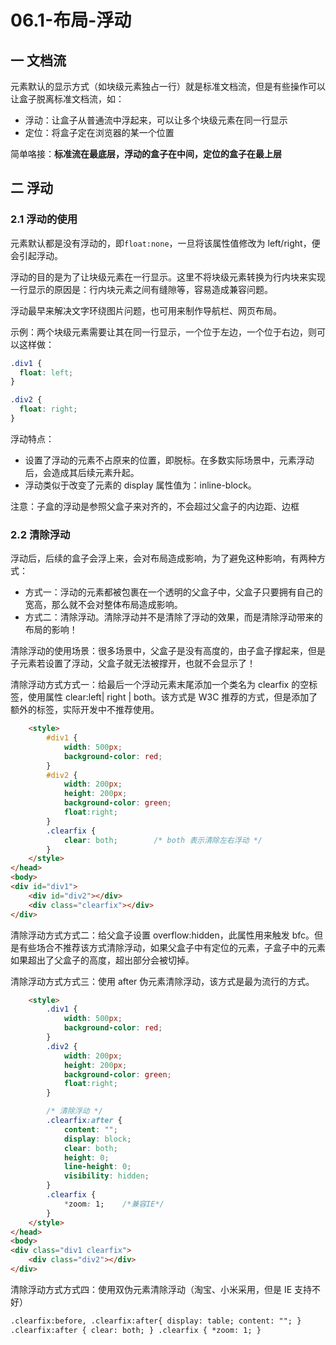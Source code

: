 # 06.1-布局-浮动

## 一 文档流

元素默认的显示方式（如块级元素独占一行）就是标准文档流，但是有些操作可以让盒子脱离标准文档流，如：

- 浮动：让盒子从普通流中浮起来，可以让多个块级元素在同一行显示
- 定位：将盒子定在浏览器的某一个位置

简单咯接：**标准流在最底层，浮动的盒子在中间，定位的盒子在最上层**

## 二 浮动

### 2.1 浮动的使用

元素默认都是没有浮动的，即`float:none`，一旦将该属性值修改为 left/right，便会引起浮动。

浮动的目的是为了让块级元素在一行显示。这里不将块级元素转换为行内块来实现一行显示的原因是：行内块元素之间有缝隙等，容易造成兼容问题。

浮动最早来解决文字环绕图片问题，也可用来制作导航栏、网页布局。

示例：两个块级元素需要让其在同一行显示，一个位于左边，一个位于右边，则可以这样做：

```css
.div1 {
  float: left;
}

.div2 {
  float: right;
}
```

浮动特点：

- 设置了浮动的元素不占原来的位置，即脱标。在多数实际场景中，元素浮动后，会造成其后续元素升起。
- 浮动类似于改变了元素的 display 属性值为：inline-block。

注意：子盒的浮动是参照父盒子来对齐的，不会超过父盒子的内边距、边框

### 2.2 清除浮动

浮动后，后续的盒子会浮上来，会对布局造成影响，为了避免这种影响，有两种方式：

- 方式一：浮动的元素都被包裹在一个透明的父盒子中，父盒子只要拥有自己的宽高，那么就不会对整体布局造成影响。
- 方式二：清除浮动。清除浮动并不是清除了浮动的效果，而是清除浮动带来的布局的影响！

清除浮动的使用场景：很多场景中，父盒子是没有高度的，由子盒子撑起来，但是子元素若设置了浮动，父盒子就无法被撑开，也就不会显示了！

清除浮动方式方式一：给最后一个浮动元素末尾添加一个类名为 clearfix 的空标签，使用属性 clear:left| right | both。该方式是 W3C 推荐的方式，但是添加了额外的标签，实际开发中不推荐使用。

```html
    <style>
        #div1 {
            width: 500px;
            background-color: red;
        }
        #div2 {
            width: 200px;
            height: 200px;
            background-color: green;
            float:right;
        }
        .clearfix {
            clear: both;        /* both 表示清除左右浮动 */
        }
    </style>
</head>
<body>
<div id="div1">
    <div id="div2"></div>
    <div class="clearfix"></div>
</div>
```

清除浮动方式方式二：给父盒子设置 overflow:hidden，此属性用来触发 bfc。但是有些场合不推荐该方式清除浮动，如果父盒子中有定位的元素，子盒子中的元素如果超出了父盒子的高度，超出部分会被切掉。

清除浮动方式方式三：使用 after 伪元素清除浮动，该方式是最为流行的方式。

```html
    <style>
        .div1 {
            width: 500px;
            background-color: red;
        }
        .div2 {
            width: 200px;
            height: 200px;
            background-color: green;
            float:right;
        }

        /* 清除浮动 */
        .clearfix:after {
            content: "";
            display: block;
            clear: both;
            height: 0;
            line-height: 0;
            visibility: hidden;
        }
        .clearfix {
            *zoom: 1;    /*兼容IE*/
        }
    </style>
</head>
<body>
<div class="div1 clearfix">
    <div class="div2"></div>
</div>
```

清除浮动方式方式四：使用双伪元素清除浮动（淘宝、小米采用，但是 IE 支持不好）

```txt
.clearfix:before, .clearfix:after{ display: table; content: ""; }
.clearfix:after { clear: both; } .clearfix { *zoom: 1; }
```
